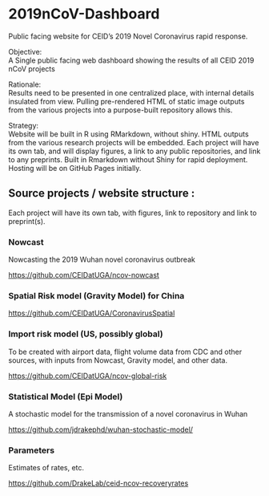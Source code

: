 
<!-- README.md is generated from README.Rmd. Please edit that file -->

# 2019nCoV-Dashboard

<!-- badges: start -->

<!-- badges: end -->

Public facing website for CEID’s 2019 Novel Coronavirus rapid response.

Objective:  
A Single public facing web dashboard showing the results of all CEID
2019 nCoV projects

Rationale:  
Results need to be presented in one centralized place, with internal
details insulated from view. Pulling pre-rendered HTML of static image
outputs from the various projects into a purpose-built repository allows
this.

Strategy:  
Website will be built in R using RMarkdown, without shiny. HTML outputs
from the various research projects will be embedded. Each project will
have its own tab, and will display figures, a link to any public
repositories, and link to any preprints. Built in Rmarkdown without
Shiny for rapid deployment. Hosting will be on GitHub Pages initially.

## Source projects / website structure :

Each project will have its own tab, with figures, link to repository and
link to preprint(s).

### Nowcast

Nowcasting the 2019 Wuhan novel coronavirus outbreak

<https://github.com/CEIDatUGA/ncov-nowcast>

### Spatial Risk model (Gravity Model) for China

<https://github.com/CEIDatUGA/CoronavirusSpatial>

### Import risk model (US, possibly global)

To be created with airport data, flight volume data from CDC and other
sources, with inputs from Nowcast, Gravity model, and other data.

<https://github.com/CEIDatUGA/ncov-global-risk>

### Statistical Model (Epi Model)

A stochastic model for the transmission of a novel coronavirus in Wuhan

<https://github.com/jdrakephd/wuhan-stochastic-model/>

### Parameters

Estimates of rates, etc.

<https://github.com/DrakeLab/ceid-ncov-recoveryrates>
